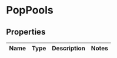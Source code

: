 # PopPools

## Properties
Name | Type | Description | Notes
------------ | ------------- | ------------- | -------------
